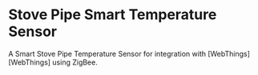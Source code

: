 # Stove Pipe Smart Temperature Sensor

A Smart Stove Pipe Temperature Sensor for integration with [WebThings][WebThings] using ZigBee.
